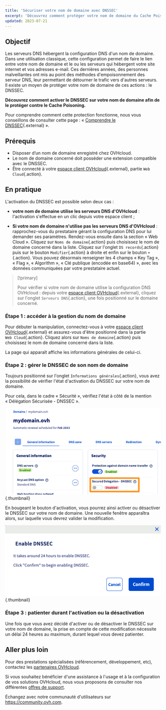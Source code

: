 ```yaml
---
title: 'Sécuriser votre nom de domaine avec DNSSEC'
excerpt: 'Découvrez comment protéger votre nom de domaine du Cache Poisoning en activant le DNSSEC'
updated: 2023-07-21
---
```


## Objectif

Les serveurs DNS hébergent la configuration DNS d'un nom de domaine. Dans une utilisation classique, cette configuration permet de faire le lien entre votre nom de domaine et le ou les serveurs qui hébergent votre site internet et vos adresses e-mail. Ces dernières années, des personnes malveillantes ont mis au point des méthodes d'empoisonnement des serveur DNS, leur permettant de détourner le trafic vers d'autres serveurs. Il existe un moyen de protéger votre nom de domaine de ces actions : le DNSSEC.

**Découvrez comment activer le DNSSEC sur votre nom de domaine afin de le protéger contre le Cache Poisoning.**  

Pour comprendre comment cette protection fonctionne, nous vous conseillons de consulter cette page : « [Comprendre le DNSSEC](https://www.ovhcloud.com/fr/domains/dnssec/){.external} ».

## Prérequis

- Disposer d’un nom de domaine enregistré chez OVHcloud.
- Le nom de domaine concerné doit posséder une extension compatible avec le DNSSEC.
- Être connecté à votre [espace client OVHcloud](https://www.ovh.com/auth/?action=gotomanager&from=https://www.ovh.com/fr/&ovhSubsidiary=fr){.external}, partie `Web Cloud`{.action}.

## En pratique

L'activation du DNSSEC est possible selon deux cas :

- **votre nom de domaine utilise les serveurs DNS d'OVHcloud** : l'activation s'effectue en un clic depuis votre espace client ;

- **Si votre nom de domaine n'utilise pas les serveurs DNS d'OVHcloud** : rapprochez-vous du prestataire gérant la configuration DNS pour lui demander ses paramètres. Rendez-vous ensuite dans la section « Web Cloud ». Cliquez sur `Noms de domaine`{.action} puis choisissez le nom de domaine concerné dans la liste.
Cliquez sur l'onglet `DS records`{.action} puis sur le bouton `Modifier`{.action} à droite et enfin sur le bouton `+`{.action}.
Vous pouvez désormais renseigner les 4 champs « Key Tag », « Flag », « Algorithm », « Clé publique (encodée en base64) », avec les données communiquées par votre prestataire actuel.

> [!primary]
>
> Pour vérifier si votre nom de domaine utilise la configuration DNS OVHcloud : depuis votre [espace client OVHcloud](https://www.ovh.com/auth/?action=gotomanager&from=https://www.ovh.com/fr/&ovhSubsidiary=fr){.external}, cliquez sur l'onglet `Serveurs DNS`{.action}, une fois positionné sur le domaine concerné.
>

### Étape 1 : accéder à la gestion du nom de domaine

Pour débuter la manipulation, connectez-vous à votre [espace client OVHcloud](https://www.ovh.com/auth/?action=gotomanager&from=https://www.ovh.com/fr/&ovhSubsidiary=fr){.external} et assurez-vous d'être positionné dans la partie `Web Cloud`{.action}. Cliquez alors sur `Noms de domaine`{.action} puis choisissez le nom de domaine concerné dans la liste.

La page qui apparaît affiche les informations générales de celui-ci. 

### Étape 2 : gérer le DNSSEC de son nom de domaine

Toujours positionné sur l'onglet `Informations générales`{.action}, vous avez la possibilité de vérifier l'état d'activation du DNSSEC sur votre nom de domaine.

Pour cela, dans le cadre « Sécurité », vérifiez l'état à côté de la mention « Délégation Sécurisée - DNSSEC ».

![dnssec](images/activate-dnssec-step2.png){.thumbnail}

En bougeant le bouton d'activation, vous pourrez ainsi activer ou désactiver le DNSSEC sur votre nom de domaine. Une nouvelle fenêtre apparaîtra alors, sur laquelle vous devrez valider la modification.

![dnssec](images/activate-dnssec-step3.png){.thumbnail}

### Étape 3 : patienter durant l'activation ou la désactivation

Une fois que vous avez décidé d'activer ou de désactiver le DNSSEC sur votre nom de domaine, la prise en compte de cette modification nécessite un délai 24 heures au maximum, durant lequel vous devez patienter. 

## Aller plus loin

Pour des prestations spécialisées (référencement, développement, etc), contactez les [partenaires OVHcloud](https://partner.ovhcloud.com/fr/directory/).

Si vous souhaitez bénéficier d'une assistance à l'usage et à la configuration de vos solutions OVHcloud, nous vous proposons de consulter nos différentes [offres de support](https://www.ovhcloud.com/fr/support-levels/).

Échangez avec notre communauté d'utilisateurs sur <https://community.ovh.com>.